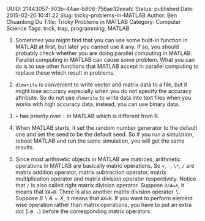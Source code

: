 UUID: 21443057-903b-44ae-b806-756ae32eeafc
Status: published
Date: 2015-02-20 10:41:22
Slug: tricky-problems-in-MATLAB
Author: Ben Chuanlong Du
Title: Tricky Problems in MATLAB
Category: Computer Science
Tags: trick, trap, programming, MATLAB


1. Sometimes you might find that you can use some built-in function in
MATLAB at first, but later you cannot use it any. If so, you should
probably check whether you are doing parallel computing in MATLAB.
Parallel computing in MATLAB can cause some problem. What you can do
is to use other functions that MATLAB accept in parallel computing
to replace these which result in problems.

5. `dlmwrite` is convenient to write vector and matrix data to a file,
but it might lose accuracy especially when you do not specify the
accuracy attribute. So do not use `dlmwrite` to write data into text
files when you works with high accuracy data, instead, you can use
binary data.

6. `+` has priority over `:` in MATLAB which is different from R.

7. When MATLAB starts, it set the random number generator to the
default one and set the seed to be the default seed. So if you run a
simulation, reboot MATLAB and run the same simulation, you will get
the same results.

1. Since most arithmetic objects in MATLAB are matrices, arithmetic
operations in MATLAB are basically matric operations. So `+`, `-`,
`\*`, `/` are matrix addition operator, matrix subtraction
operator, matrix multiplication operator and matrix division
operator respectively. 
Notice that `/` is also called right matrix division operator. Suppose
`B/A=X`, it means that `XA=B`. There is also another matrix division
operator $\backslash$. Suppose $B\backslash A=X$, it means that
`AX=B`.
If you want to perform element wise
operation rather than matrix operations, you have to put
an extra dot (i.e. `.`) before the corresponding matrix
operators.

